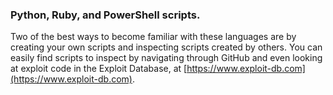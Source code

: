 ### Python, Ruby, and PowerShell scripts. 

Two of the best ways to become familiar with these languages are by creating your own scripts and inspecting scripts created by others. You can easily find scripts to inspect by navigating through GitHub and even looking at exploit code in the Exploit Database, at [https://www.exploit-db.com](https://www.exploit-db.com).
